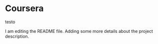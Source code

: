 # Coursera
testo

I am editing the README file. Adding some more details about the project description.
